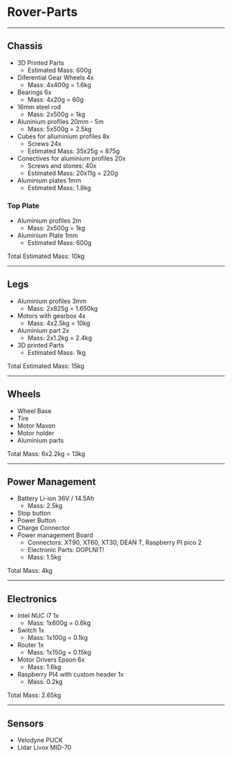 # Rover-Parts

---
## Chassis
- 3D Printed Parts
  - Estimated Mass: 600g
- Diferential Gear Wheels 4x
  - Mass: 4x400g = 1.6kg
- Bearings 6x
  - Mass: 4x20g = 60g
- 16mm steel rod
  - Mass: 2x500g = 1kg
- Aluninium profiles 20mm - 5m
  - Mass: 5x500g = 2.5kg
- Cubes for alluminium profiles 8x
  - Screws 24x 
  - Estimated Mass: 35x25g = 875g
- Conectives for aluminium profiles 20x
  - Screws and stones: 40x  
  - Estimated Mass: 20x11g = 220g
- Aluminium plates 1mm
  - Estimated Mass: 1.8kg
    
### Top Plate
- Aluminium profiles 2m
  - Mass: 2x500g = 1kg
- Aluminium Plate 1mm
  - Estimated Mass: 600g 

Total Estimated Mass: 10kg

---
## Legs
- Aluminium profiles 3mm
  - Mass: 2x825g = 1.650kg
- Motors with gearbox 4x
  - Mass: 4x2.5kg = 10kg
- Aluminium part 2x
  - Mass: 2x1.2kg = 2.4kg
- 3D printed Parts
  - Estimated Mass: 1kg

Total Estimated Mass: 15kg

---
## Wheels
- Wheel Base
- Tire
- Motor Maxon
- Motor holder
- Aluminium parts

Total Mass: 6x2.2kg = 13kg

---
## Power Management
- Battery Li-ion 36V / 14.5Ah
  - Mass: 2.5kg
- Stop button
- Power Button
- Charge Connector
- Power management Board
  - Connectors: XT90, XT60, XT30, DEAN T, Raspberry PI pico 2
  - Electronic Parts: DOPLNIT!
  - Mass: 1.5kg

Total Mass: 4kg

---
## Electronics
- Intel NUC i7 1x
  - Mass: 1x600g = 0.6kg 
- Switch 1x
  - Mass: 1x100g = 0.1kg 
- Router 1x
  - Mass: 1x150g = 0.15kg 
- Motor Drivers Epson 6x
  - Mass: 1.6kg 
- Raspberry PI4 with custom header 1x
  - Mass: 0.2kg 

Total Mass: 2.65kg

---
## Sensors
- Velodyne PUCK
- Lidar Livox MID-70
